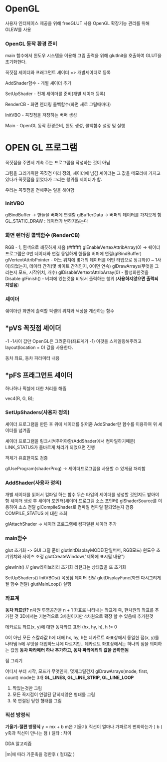 # OpenGL

사용자 인터페이스 제공을 위해 freeGLUT 사용
OpenGL 확장기능 관리를 위해 GLEW를 사용

### OpenGL 동작 환경 준비

main 함수에서 윈도우 시스템을 이용해 그림 출력을 위해 glutInit을 호출하여 GLUT을 초기화한다.

꼭짓점 셰이더와 프래그먼트 셰이더 => 개별셰이더로 등록

AddShader함수 - 개별 셰이더 추가

SetUpShader - 전체 셰이더를 준비(개별 셰이더 등록)

RenderCB - 화면 렌더링 콜백함수(화면 새로 그릴때마다)

InitVBO - 꼭짓점을 저장하는 버퍼 생성

Main - OpenGL 동작 환경준비, 윈도 생성, 콜백함수 설정 및 실행

# OPEN GL 프로그램
꼭짓점을 주면서 계속 주는 프로그램을 작성하는 것이 아님

그림을 그리기위한 꼭짓점 미리 정의,
셰이더에 넘김
셰이더는 그 값을 메모리에 가지고있다가
꼭짓점을 읽었다가 그리는 행위를 셰이더가 함.

우리는 꼭짓점을 전해주는 일을 해야함

### InitVBO
glBindBuffer -> 핸들을 버퍼에 연결함
glBufferData -> 버퍼의 데이터를 가져오게 함
GL_STATIC_DRAW : 데이터가 변하지않는다

### 화면 렌더링 콜백함수 (RenderCB)
RGB - 1, 흰색으로 깨끗하게 지움 (#ffffff)
glEnableVertexAttribArray(0) -> 쉐이더 프로그램은 0번 데이터와 연결
동일하게 핸들을 버퍼에 연결(glBindBuffer)
glVertextAttribPointer - 어느 위치에 몇개의 데이터를 어떤 타입으로 정규화(0 ~ 1사이)되었는지, 데이터 간격(몇 바이트 간격인지, 0이면 연속)
glDrawArrays(무엇을 그리는지 모드, 시작위치, 개수)
glDisableVertextAttribArray(0) - 활성화한것을 Disable
glFinish() - 버퍼에 있는것을 비워서 출력하는 행위 (**사용하지않으면 출력되지않음**)

### 셰이더
쉐이더란 화면에 출력할 픽셀의 위치와 색상을 계산하는 함수

## *pVS  꼭짓점 셰이더
-1 -1사이 값만 OpenGL은 그려준다(좌표계가 -1)
이것을 스케일링해주려고 layout(location = 0) 값을 사용한다.

동차 좌표, 동차 파라미터 내용

## *pFS 프래그먼트 셰이더
하나하나 픽셀에 대한 처리를 해줌

vec4(R, G, B);

### SetUpShaders(사용자 정의)
셰이더 프로그램을 만든 후 위에 세이더를 읽어줌
AddShader란 함수를 이용하여 위 셰이더를 넘겨줌

셰이더 프로그램을 링크시켜주어야함(AddShader에서 컴파일하기때문)
LINK_STATUS가 올바르게 처리가 되었으면 진행

객체가 유효한지도 검증

glUseProgram(shaderProg) -> 셰이더프로그램을 사용할 수 있게끔 처리함

### AddShader(사용자 정의)
개별 셰이더를 읽어서 컴파일 하는 함수
무슨 타입의 셰이더를 생성할 것인지도 받아야함
셰이더 생성 후 셰이더 포인터(셰이더 프로그램 소스 포인터)
glShaderSource를 이용하여 소스 전달
glCompileShader로 컴파일
컴파일 잘되었는지 검증
COMPILE_STATUS 에 대한 조회

glAttachShader -> 셰이더 프로그램에 컴파일된 셰이더 추가 


### main함수 
glut 초기화 -> GUI 그릴 준비
glutInitDisplayMODE(단일버퍼, RGB모드)
윈도우 초기위치와 사이즈 조정
glutCreateWindow("제목에 표시될 내용")

glewInit() // glew라이브러리 초기화
리턴되는 상태값을 또 초기화

SetUpShaders()
InitVBOs() 꼭짓점 데이터 전달
glutDisplayFunc(화면 다시그리게 될 함수 전달)
glutMainLoop() 실행



### 좌표계
**동차 좌표란?**
n차원 투영공간을 n + 1 좌표로 나타내는 좌표계
즉, 한차원의 좌표를 추가한 것
3D에서는 기본적으로 3차원이지만 4차원으로 확장 할 수 있음에 추가한것

데카르트 좌표(x, y)에 대한 동차좌표 표현
(hx, hy, h), h != 0

0이 아닌 모든 스칼라값 h에 대해 
hx, hy, h는 데카르트 좌표상에서 동일한 점(x, y)를 나타냄
h에 무엇을 대입하느냐에 다르지만.. 데카르트 좌표상에서는 하나의 점을 의미하는 값임 
**동차 파라메터 하나 추가하고, 동차 파라메티의 값을 곱하면됨**

점 그리기

어디서 부터 시작, 모드가 무엇인지, 몇개그릴건지
glDrawArrays(mode, first, count) 
mode는 3개
**GL_LINES, GL_LINE_STRIP, GL_LINE_LOOP**
1. 짝있는것만 그림
2. 모든 꼭지점이 연결된 닫히지않은 형태를 그림
3. 쭉 연결된 닫힌 형태를 그림

### 직선 방정식
**기울기-절편 방정식**
y = mx + b
m은 기울기( 직선이 얼마나 가파르게 변화하는가 )
b ( y축과 직선이 만나는 점 )
델타 : 차이

DDA 알고리즘

|m|에 따라 기준축을 정한후 ( 절대값 )